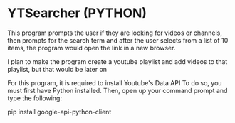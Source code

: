 # YTSearcher (PYTHON)

This program prompts the user if they are looking for videos or channels, then prompts for the search term and after the user selects from a list of 10 items, the program would open the link in a new browser.

I plan to make the program create a youtube playlist and add videos to that playlist, but that would be later on

For this program, it is required to install Youtube's Data API
To do so, you must first have Python installed. 
Then, open up your command prompt and type the following:

pip install google-api-python-client
